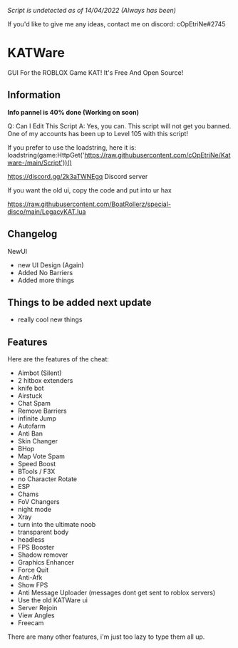 *Script is undetected as of 14/04/2022 (Always has been)*

If you'd like to give me any ideas, contact me on discord: cOpEtriNe#2745

# KATWare
GUI For the ROBLOX Game KAT! It's Free And Open Source!

## Information
**Info pannel is 40% done (Working on soon)**

Q: Can I Edit This Script A: Yes, you can.
This script will not get you banned.
One of my accounts has been up to Level 105 with this script!

If you prefer to use the loadstring, here it is: loadstring(game:HttpGet('https://raw.githubusercontent.com/cOpEtriNe/Katware-/main/Script'))()

https://discord.gg/2k3aTWNEgq  Discord server

If you want the old ui, copy the code and put into ur hax

https://raw.githubusercontent.com/BoatRollerz/special-disco/main/LegacyKAT.lua

## Changelog
NewUI
- new UI Design (Again)
- Added No Barriers
- Added more things

## Things to be added next update

- really cool new things

## Features
Here are the features of the cheat:
 
 * Aimbot (Silent)
 * 2 hitbox extenders
 * knife bot
 * Airstuck
 * Chat Spam
 * Remove Barriers
 * infinite Jump
 * Autofarm
 * Anti Ban
 * Skin Changer
 * BHop
 * Map Vote Spam
 * Speed Boost
 * BTools / F3X
 * no Character Rotate
 * ESP
 * Chams
 * FoV Changers
 * night mode
 * Xray
 * turn into the ultimate noob
 * transparent body
 * headless
 * FPS Booster
 * Shadow remover
 * Graphics Enhancer
 * Force Quit
 * Anti-Afk
 * Show FPS
 * Anti Message Uploader (messages dont get sent to roblox servers)
 * Use the old KATWare ui
 * Server Rejoin
 * View Angles
 * Freecam

There are many other features, i'm just too lazy to type them all up.
